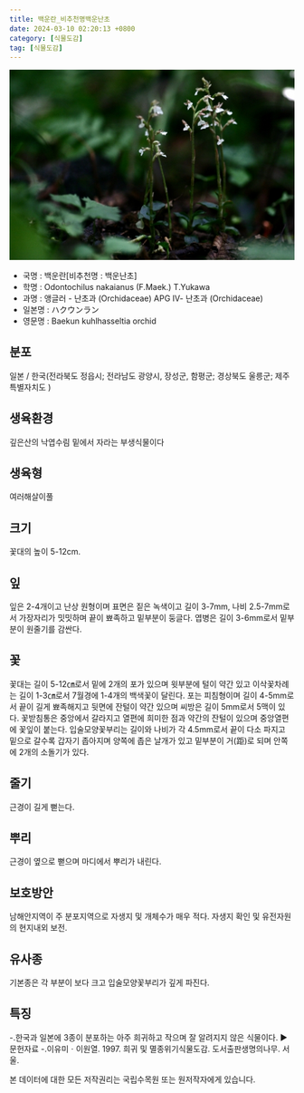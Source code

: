 ```yaml
---
title: 백운란_비추천명백운난초
date: 2024-03-10 02:20:13 +0800
category: [식물도감]
tag: [식물도감]
---
```




![백운란[비추천명 : 백운난초]](/assets/img/fileUpload/plants/basic/Orchidaceae/Vexillabium/6429/6429_1_th2.jpg)
- 국명 : 백운란[비추천명 : 백운난초]
- 학명 : Odontochilus nakaianus (F.Maek.) T.Yukawa
- 과명 : 앵글러 - 난초과 (Orchidaceae) APG Ⅳ- 난초과 (Orchidaceae)
- 일본명 : ハクウンラン
- 영문명 : Baekun kuhlhasseltia orchid


## 분포
일본 / 한국(전라북도 정읍시; 전라남도 광양시, 장성군, 함평군; 경상북도 울릉군; 제주특별자치도 ) 
## 생육환경
깊은산의 낙엽수림 밑에서 자라는 부생식물이다
## 생육형
여러해살이풀
## 크기
꽃대의 높이 5-12cm.
## 잎
잎은 2-4개이고 난상 원형이며 표면은 짙은 녹색이고 길이 3-7mm, 나비 2.5-7mm로서 가장자리가 밋밋하며 끝이 뾰족하고 밑부분이 둥글다. 엽병은 길이 3-6mm로서 밑부분이 원줄기를 감싼다.
## 꽃
꽃대는 길이 5-12㎝로서 밑에 2개의 포가 있으며 윗부분에 털이 약간 있고 이삭꽃차례는 길이 1-3㎝로서 7월경에 1-4개의 백색꽃이 달린다. 포는 피침형이며 길이 4-5mm로서 끝이 길게 뾰족해지고 뒷면에 잔털이 약간 있으며 씨방은 길이 5mm로서 5맥이 있다. 꽃받침통은 중앙에서 갈라지고 열편에 희미한 점과 약간의 잔털이 있으며 중앙열편에 꽃잎이 붙는다.  입술모양꽃부리는 길이와 나비가 각 4.5mm로서 끝이 다소 파지고 밑으로 갈수록 갑자기 좁아지며 양쪽에 좁은 날개가 있고 밑부분이 거(距)로 되며 안쪽에 2개의 소돌기가 있다.
## 줄기
근경이 길게 뻗는다.
## 뿌리
근경이 옆으로 뻗으며 마디에서 뿌리가 내린다.
## 보호방안
남해안지역이 주 분포지역으로 자생지 및 개체수가 매우 적다. 자생지 확인 및 유전자원의 현지내외 보전.
## 유사종
기본종은 각 부분이 보다 크고 입술모양꽃부리가 깊게 파진다.
## 특징
-.한국과 일본에 3종이 분포하는 아주 희귀하고 작으며 잘 알려지지 않은 식물이다.
▶문헌자료
-.이유미ㆍ이원열. 1997. 희귀 및 멸종위기식물도감. 도서출판생명의나무. 서울.






본 데이터에 대한 모든 저작권리는 국립수목원 또는 원저작자에게 있습니다.
